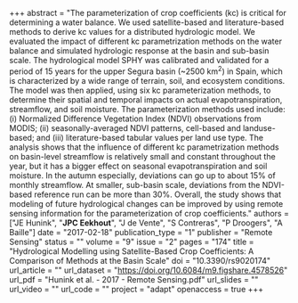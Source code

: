 +++
abstract = "The parameterization of crop coefficients (kc) is critical for determining a water balance. We used satellite-based and literature-based methods to derive kc values for a distributed hydrologic model. We evaluated the impact of different kc parametrization methods on the water balance and simulated hydrologic response at the basin and sub-basin scale. The hydrological model SPHY was calibrated and validated for a period of 15 years for the upper Segura basin (~2500 km<sup>2</sup>) in Spain, which is characterized by a wide range of terrain, soil, and ecosystem conditions. The model was then applied, using six kc parameterization methods, to determine their spatial and temporal impacts on actual evapotranspiration, streamflow, and soil moisture. The parameterization methods used include: (i) Normalized Difference Vegetation Index (NDVI) observations from MODIS; (ii) seasonally-averaged NDVI patterns, cell-based and landuse-based; and (iii) literature-based tabular values per land use type. The analysis shows that the influence of different kc parametrization methods on basin-level streamflow is relatively small and constant throughout the year, but it has a bigger effect on seasonal evapotranspiration and soil moisture. In the autumn especially, deviations can go up to about 15% of monthly streamflow. At smaller, sub-basin scale, deviations from the NDVI-based reference run can be more than 30%. Overall, the study shows that modeling of future hydrological changes can be improved by using remote sensing information for the parameterization of crop coefficients."
authors = ["JE Hunink", "**JPC Eekhout**", "J de Vente", "S Contreras", "P Droogers", "A Baille"]
date = "2017-02-18"
publication_type = "1"
publisher = "Remote Sensing"
status = ""
volume = "9"
issue = "2"
pages = "174"
title = "Hydrological Modelling using Satellite-Based Crop Coefficients: A Comparison of Methods at the Basin Scale"
doi = "10.3390/rs9020174"
url_article = ""
url_dataset = "https://doi.org/10.6084/m9.figshare.4578526"
url_pdf = "Hunink et al. - 2017 - Remote Sensing.pdf"
url_slides = ""
url_video = ""
url_code = ""
project = "adapt"
openaccess = true
+++

